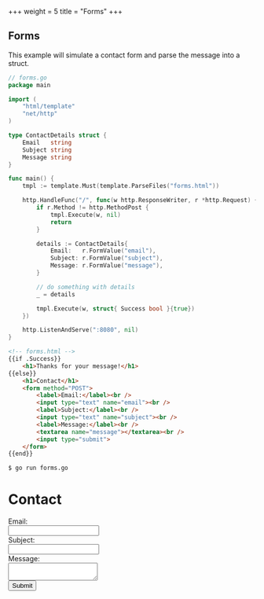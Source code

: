 +++
weight = 5
title = "Forms"
+++

## Forms

This example will simulate a contact form and parse the message into a struct.

``` go
// forms.go
package main

import (
	"html/template"
	"net/http"
)

type ContactDetails struct {
	Email   string
	Subject string
	Message string
}

func main() {
	tmpl := template.Must(template.ParseFiles("forms.html"))

	http.HandleFunc("/", func(w http.ResponseWriter, r *http.Request) {
		if r.Method != http.MethodPost {
			tmpl.Execute(w, nil)
			return
		}

		details := ContactDetails{
			Email:   r.FormValue("email"),
			Subject: r.FormValue("subject"),
			Message: r.FormValue("message"),
		}

		// do something with details
		_ = details

		tmpl.Execute(w, struct{ Success bool }{true})
	})

	http.ListenAndServe(":8080", nil)
}


```
``` html
<!-- forms.html -->
{{if .Success}}
	<h1>Thanks for your message!</h1>
{{else}}
	<h1>Contact</h1>
	<form method="POST">
		<label>Email:</label><br />
		<input type="text" name="email"><br />
		<label>Subject:</label><br />
		<input type="text" name="subject"><br />
		<label>Message:</label><br />
		<textarea name="message"></textarea><br />
		<input type="submit">
	</form>
{{end}}

```
``` sh
$ go run forms.go
```
<div class="demo">
	<h1>Contact</h1>
	<form method="POST">
		<label>Email:</label><br />
		<input type="text" name="email"><br />
		<label>Subject:</label><br />
		<input type="text" name="subject"><br />
		<label>Message:</label><br />
		<textarea name="message"></textarea><br />
		<input type="submit">
	</form>
</div>
